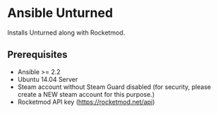 # Ansible Unturned

Installs Unturned along with Rocketmod.

## Prerequisites

* Ansible >= 2.2
* Ubuntu 14.04 Server
* Steam account without Steam Guard disabled (for security, please create a NEW steam account for this purpose.)
* Rocketmod API key (https://rocketmod.net/api)
